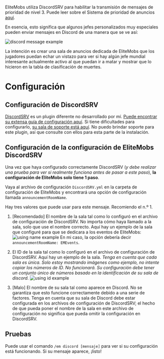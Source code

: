 EliteMobs utiliza DiscordSRV para habilitar la transmisión de mensajes de prioridad de nivel 3. Puede leer sobre el Sistema de prioridad de anuncios [aquí]($language$/elitemobs/announcement_priority_system.md).

En esencia, esto significa que algunos jefes personalizados muy especiales pueden enviar mensajes en Discord de una manera que se ve así:

![discord message example](https://i.imgur.com/sIndft0.png)

La intención es crear una sala de anuncios dedicada de EliteMobs que los jugadores puedan echar un vistazo para ver si hay algún jefe mundial interesante actualmente activo al que puedan ir a matar y mostrar que lo hicieron en la tabla de clasificación de muertes.

# Configuración

## Configuración de DiscordSRV

[DiscordSRV](https://www.spigotmc.org/resources/discordsrv.18494/) es un plugin diferente no desarrollado por mí. [Puede encontrar su extensa guía de configuración aquí](https://github.com/discordsrv/discordsrv/wiki/Installation). Si tiene dificultades para configurarlo, [su sala de soporte está aquí](https://discord.discordsrv.com/). No puedo brindar soporte para este plugin, así que consulte con ellos para esta parte de la instalación.

## Configuración de la configuración de EliteMobs DiscordSRV

Una vez que haya configurado correctamente DiscordSRV (*y debe realizar una prueba para ver si realmente funciona antes de pasar a este paso*), **la configuración de EliteMobs solo tiene 1 paso**.

Vaya al archivo de configuración `DiscordSRV.yml` en la carpeta de configuración de EliteMobs y encontrará una opción de configuración llamada `announcementRoomName`.

Hay tres valores que puede usar para este mensaje. Recomiendo el n.º 1.

1. [Recomendado] El nombre de la sala tal como lo configuró en el archivo de configuración de DiscordSRV. No importa cómo haya llamado a la sala, solo que use el nombre correcto. Aquí hay un ejemplo de la sala que configuré para que se dedicara a los eventos de EliteMobs:
   ![using name example](https://i.imgur.com/a2kMWXv.png)
   En mi caso, la opción debería decir `announcementRoomName: EMEvents`.

2. El ID de la sala tal como lo configuró en el archivo de configuración de DiscordSRV. Aquí hay un ejemplo de la sala. *Tenga en cuenta que cada sala es única. Solo estoy mostrando imágenes como ejemplo, no intente copiar los números de ID. No funcionará. Su configuración debe tener un conjunto único de números basado en la identificación de su sala de discord.*
   ![using id example](https://i.imgur.com/CGElkdh.png)
3. [Malo] El nombre de su sala tal como aparece en Discord. No se garantiza que esto funcione correctamente debido a una serie de factores. Tenga en cuenta que su sala de Discord debe estar configurada en los archivos de configuración de DiscordSRV; el hecho de que pueda poner el nombre de la sala en este archivo de configuración no significa que pueda omitir la configuración en DiscordSRV.

## Pruebas
Puede usar el comando `/em discord [mensaje]` para ver si su configuración está funcionando. Si su mensaje aparece, ¡listo!
